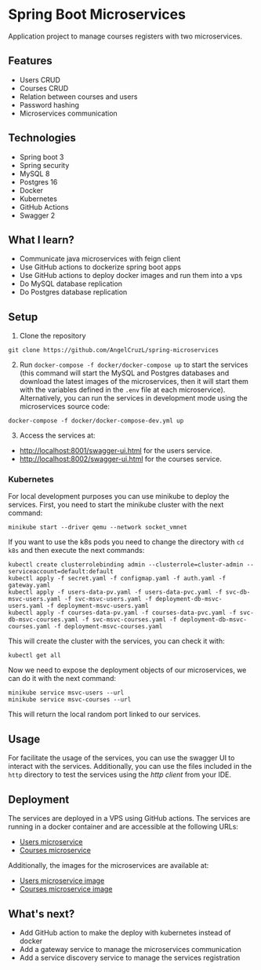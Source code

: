 # Spring Boot Microservices

Application project to manage courses registers with two microservices.

## Features

- Users CRUD
- Courses CRUD
- Relation between courses and users
- Password hashing
- Microservices communication

## Technologies

- Spring boot 3
- Spring security
- MySQL 8
- Postgres 16
- Docker
- Kubernetes
- GitHub Actions
- Swagger 2

## What I learn?

- Communicate java microservices with feign client
- Use GitHub actions to dockerize spring boot apps
- Use GitHub actions to deploy docker images and run them into a vps
- Do MySQL database replication
- Do Postgres database replication

## Setup

1. Clone the repository

```shell
git clone https://github.com/AngelCruzL/spring-microservices
```

2. Run `docker-compose -f docker/docker-compose up` to start the services (this command will start the MySQL and
   Postgres databases and download the latest images of the microservices, then it will start them with the variables
   defined in the `.env` file at each microservice). Alternatively, you can run the services in development mode using
   the microservices source code:

```shell
docker-compose -f docker/docker-compose-dev.yml up
```

3. Access the services at:

- [http://localhost:8001/swagger-ui.html](http://localhost:8001/swagger-ui.html) for the users service.
- [http://localhost:8002/swagger-ui.html](http://localhost:8002/swagger-ui.html) for the courses service.

### Kubernetes

For local development purposes you can use minikube to deploy the services. First, you need to start the minikube
cluster with the next command:

```shell
minikube start --driver qemu --network socket_vmnet
```

If you want to use the k8s pods you need to change the directory with `cd k8s` and then execute the next commands:

```shell
kubectl create clusterrolebinding admin --clusterrole=cluster-admin --serviceaccount=default:default
kubectl apply -f secret.yaml -f configmap.yaml -f auth.yaml -f gateway.yaml
kubectl apply -f users-data-pv.yaml -f users-data-pvc.yaml -f svc-db-msvc-users.yaml -f svc-msvc-users.yaml -f deployment-db-msvc-users.yaml -f deployment-msvc-users.yaml
kubectl apply -f courses-data-pv.yaml -f courses-data-pvc.yaml -f svc-db-msvc-courses.yaml -f svc-msvc-courses.yaml -f deployment-db-msvc-courses.yaml -f deployment-msvc-courses.yaml
```

This will create the cluster with the services, you can check it with:

```shell
kubectl get all
```

Now we need to expose the deployment objects of our microservices, we can do it with the next command:

```shell
minikube service msvc-users --url
minikube service msvc-courses --url
```

This will return the local random port linked to our services.

## Usage

For facilitate the usage of the services, you can use the swagger UI to interact with the services. Additionally,
you can use the files included in the `http` directory to test the services using the _http client_ from your IDE.

## Deployment

The services are deployed in a VPS using GitHub actions. The services are running in a docker container and are
accessible at the following URLs:

- [Users microservice](https://msvc-users.angelcruzl.dev/swagger-ui/index.html)
- [Courses microservice](https://msvc-courses.angelcruzl.dev/swagger-ui/index.html)

Additionally, the images for the microservices are available at:

- [Users microservice image](https://hub.docker.com/r/angelcruzl/msvc-users)
- [Courses microservice image](https://hub.docker.com/r/angelcruzl/msvc-courses)

## What's next?

- Add GitHub action to make the deploy with kubernetes instead of docker
- Add a gateway service to manage the microservices communication
- Add a service discovery service to manage the services registration
